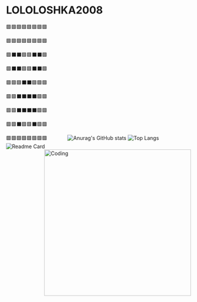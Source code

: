 # LOLOLOSHKA2008              
🟩🟩🟩🟩🟩🟩🟩🟩

🟩🟩🟩🟩🟩🟩🟩🟩

🟩⬛️⬛️🟩🟩⬛️⬛️🟩

🟩⬛️⬛️🟩🟩⬛️⬛️🟩

🟩🟩🟩⬛️⬛️🟩🟩🟩

🟩🟩⬛️⬛️⬛️⬛️🟩🟩

🟩🟩⬛️⬛️⬛️⬛️🟩🟩

🟩🟩⬛️🟩🟩⬛️🟩🟩⠀

🟩🟩🟩🟩🟩🟩🟩🟩⠀⠀⠀⠀⠀
![Anurag's GitHub stats](https://github-readme-stats.vercel.app/api?username=Lololoshka2008&theme=shadow_green&show_icons=true)
![Top Langs](https://github-readme-stats.vercel.app/api/top-langs/?username=Lololoshka2008&layout=compact&theme=shadow_green&bg_color=00000000)
![Readme Card](https://github-readme-stats.vercel.app/api/pin/?username=Lololoshka2008&repo=github-readme-stats&theme=shadow_green)
<img align="right" alt="Coding" width="400" src="https://media2.giphy.com/media/v1.Y2lkPTc5MGI3NjExNndka2R0dHV2dDFpOHJ2YXRvNDdvM3dibzVodmlqb3N6eHg5bnNhZSZlcD12MV9pbnRlcm5hbF9naWZfYnlfaWQmY3Q9Zw/YpKr72SeALev7CJxn2/giphy.gif">


